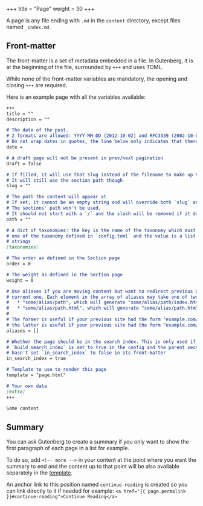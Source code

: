 +++
title = "Page"
weight = 30
+++

A page is any file ending with `.md` in the `content` directory, except files
named `_index.md`.

## Front-matter

The front-matter is a set of metadata embedded in a file. In Gutenberg,
it is at the beginning of the file, surrounded by `+++` and uses TOML.

While none of the front-matter variables are mandatory, the opening and closing `+++` are required.

Here is an example page with all the variables available:

```md
+++
title = ""
description = ""

# The date of the post.
# 2 formats are allowed: YYYY-MM-DD (2012-10-02) and RFC3339 (2002-10-02T15:00:00Z)
# Do not wrap dates in quotes, the line below only indicates that there is no default date
date =

# A draft page will not be present in prev/next pagination
draft = false

# If filled, it will use that slug instead of the filename to make up the URL
# It will still use the section path though
slug = ""

# The path the content will appear at
# If set, it cannot be an empty string and will override both `slug` and the filename.
# The sections' path won't be used.
# It should not start with a `/` and the slash will be removed if it does
path = ""

# A dict of taxonomies: the key is the name of the taxonomy which must match
# one of the taxonomy defined in `config.toml` and the value is a list of
# strings
[taxonomies]

# The order as defined in the Section page
order = 0

# The weight as defined in the Section page
weight = 0

# Use aliases if you are moving content but want to redirect previous URLs to the
# current one. Each element in the array of aliases may take one of two forms:
#   * "some/alias/path", which will generate "some/alias/path/index.html"
#   * "some/alias/path.html", which will generate "some/alias/path.html"
#
# The former is useful if your previous site had the form "example.com/some/alias/path",
# the latter is useful if your previous site had the form "example.com/some/alias/path.html"
aliases = []

# Whether the page should be in the search index. This is only used if
# `build_search_index` is set to true in the config and the parent section
# hasn't set `in_search_index` to false in its front-matter
in_search_index = true

# Template to use to render this page
template = "page.html"

# Your own data
[extra]
+++

Some content
```

## Summary

You can ask Gutenberg to create a summary if you only want to show the first
paragraph of each page in a list for example.

To do so, add <code>&lt;!-- more --&gt;</code> in your content at the point
where you want the summary to end and the content up to that point will be also
available separately in the
[template](./documentation/templates/pages-sections.md#page-variables).

An anchor link to this position named `continue-reading` is created so you can link
directly to it if needed for example:
`<a href="{{ page.permalink }}#continue-reading">Continue Reading</a>`
